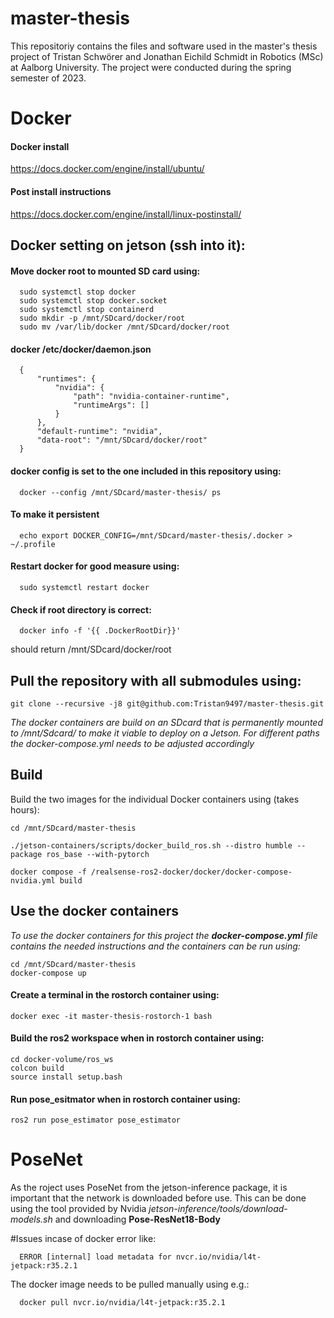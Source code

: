 # master-thesis
This repositoriy contains the files and software used in the master's thesis project of Tristan Schwörer and Jonathan Eichild Schmidt in Robotics (MSc) at Aalborg University. 
The project were conducted during the spring semester of 2023.

# Docker

#### Docker install
https://docs.docker.com/engine/install/ubuntu/
#### Post install instructions 
https://docs.docker.com/engine/install/linux-postinstall/

## Docker setting on jetson (ssh into it):
#### Move docker root to mounted SD card using:
```
  sudo systemctl stop docker
  sudo systemctl stop docker.socket
  sudo systemctl stop containerd
  sudo mkdir -p /mnt/SDcard/docker/root
  sudo mv /var/lib/docker /mnt/SDcard/docker/root
```
#### docker /etc/docker/daemon.json
```
  {
      "runtimes": {
          "nvidia": {
              "path": "nvidia-container-runtime",
              "runtimeArgs": []
          }
      },
      "default-runtime": "nvidia",
      "data-root": "/mnt/SDcard/docker/root"
  }
```
#### docker config is set to the one included in this repository using:
```
  docker --config /mnt/SDcard/master-thesis/ ps
```
#### To make it persistent
```
  echo export DOCKER_CONFIG=/mnt/SDcard/master-thesis/.docker > ~/.profile
```
#### Restart docker for good measure using:
```
  sudo systemctl restart docker
```
#### Check if root directory is correct:
```
  docker info -f '{{ .DockerRootDir}}'
```
should return /mnt/SDcard/docker/root

## Pull the repository with all submodules using:
```
git clone --recursive -j8 git@github.com:Tristan9497/master-thesis.git
```

*The docker containers are build on an SDcard that is permanently mounted to /mnt/Sdcard/ to make it viable to deploy on a Jetson. For different paths the docker-compose.yml needs to be adjusted accordingly*

## Build 
Build the two images for the individual Docker containers using (takes hours):
```
cd /mnt/SDcard/master-thesis

./jetson-containers/scripts/docker_build_ros.sh --distro humble --package ros_base --with-pytorch

docker compose -f /realsense-ros2-docker/docker/docker-compose-nvidia.yml build
```

## Use the docker containers
*To use the docker containers for this project the **docker-compose.yml** file contains the needed instructions and the containers can be run using:*
```
cd /mnt/SDcard/master-thesis
docker-compose up
```

#### Create a terminal in the rostorch container using:
```
docker exec -it master-thesis-rostorch-1 bash
```

#### Build the ros2 workspace when in rostorch container using:
```
cd docker-volume/ros_ws
colcon build
source install setup.bash
```

#### Run pose_esitmator when in rostorch container using:
```
ros2 run pose_estimator pose_estimator
```


# PoseNet
As the roject uses PoseNet from the jetson-inference package, it is important that the network is downloaded before use. This can be done using the tool provided by Nvidia *jetson-inference/tools/download-models.sh* and downloading **Pose-ResNet18-Body**


#Issues
incase of docker error like:
```
  ERROR [internal] load metadata for nvcr.io/nvidia/l4t-jetpack:r35.2.1 
```
The docker image needs to be pulled manually using e.g.:
```
  docker pull nvcr.io/nvidia/l4t-jetpack:r35.2.1 
```
